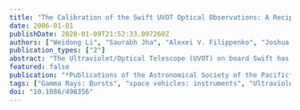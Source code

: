 ```yaml
---
title: "The Calibration of the Swift UVOT Optical Observations: A Recipe for Photometry"
date: 2006-01-01
publishDate: 2020-01-09T21:52:33.097260Z
authors: ["Weidong Li", "Saurabh Jha", "Alexei V. Filippenko", "Joshua S. Bloom", "David Pooley", "Ryan J. Foley", "Daniel A. Perley"]
publication_types: ["2"]
abstract: "The Ultraviolet/Optical Telescope (UVOT) on board Swift has the capability to provide critical insight into the physics of the early afterglows of gamma-ray bursts (GRBs). But without precise calibration of the UVOT to standard photometric systems, it is impossible to leverage late-time, ground-based follow-up data to the early-time UVOT observations. In this paper, we present a calibration of the Swift UVOT photometry to the standard Johnson UBV system for the UVOT U, B, and V filters, and a step-by-step photometry recipe for analyzing these data. We base our analysis on aperture photometry performed on the ground-based and UVOT observations of the local standard stars in the fields of supernovae (SNe) 2005am and 2005cf and a number of Landolt standard stars. We find that the optimal photometry aperture radius for UVOT data is small (2.5`` for unbinned data, 3.0'' for 2×2 binned data), and we show that the coincidence-loss (C-loss) correction is important even for relatively faint magnitudes (16-19 mag). Based on a theoretically motivated model, we fit the C-loss correction with two parameters, the photometric zero point (ZP) and the saturation magnitude (m$_ınfty$), and derive tight constraints for both parameters [σ(ZP)=0.01 mag and σ(m$_ınfty$)=0.02 mag)]. We find that the color-term correction is not necessary for the UVOT B and V filters but that it is necessary for the U filter for blue objects [(U-V)&lt;0.4 mag]. We analyze the UVOT UBV photometry of SN 2005am and find that the UVOT photometry is generally consistent with the ground-based observations but that a difference of up to 0.5 mag is found when the SN became faint. We also apply our calibration results to the UVOT observations of GRB 050603. There is a scatter of åisebox-0.5ex 0.04-0.08 mag in our final UVOT photometry, the cause of which is unclear, but it may be partly due to the spatial variation in the pixel sensitivity of the UVOT detector."
featured: false
publication: "*Publications of the Astronomical Society of the Pacific*"
tags: ["Gamma Rays: Bursts", "space vehicles: instruments", "Ultraviolet: General", "Techniques: Photometric", "Astrophysics"]
doi: "10.1086/498356"
---
```



